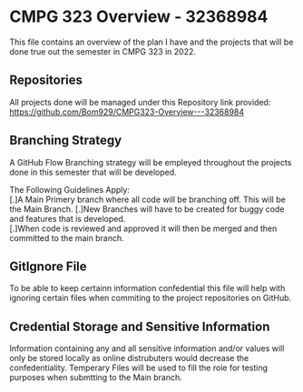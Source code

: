 # CMPG 323 Overview - 32368984
This file contains an overview of the plan I have and the projects that will be done true out the semester in CMPG 323 in 2022.


## Repositories
All projects done will be managed under this Repository link provided:<br />
https://github.com/Bom929/CMPG323-Overview---32368984

## Branching Strategy
A GitHub Flow Branching strategy will be empleyed throughout the projects done in this semester that will be developed.

The Following Guidelines Apply:<br />
[.]A Main Primery branch where all code will be branching off. This will be the Main Branch.
[.]New Branches will have to be created for buggy code and features that is developed.<br />
[.]When code is reviewed and approved it will then be merged and then committed to the main branch.<br />

## GitIgnore File
To be able to keep certainn information confedential this file will help with ignoring certain files when commiting to the project repositories on GitHub.


## Credential Storage and Sensitive Information
Information containing any and all sensitive information and/or values will only be stored locally as online distrubuters would decrease the confedentiality.
Temperary Files will be used to fill the role for testing purposes when submtting to the Main branch.